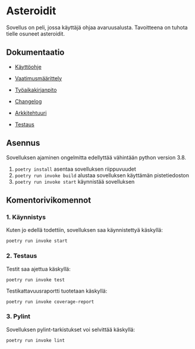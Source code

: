 # Asteroidit

Sovellus on peli, jossa käyttäjä ohjaa avaruusalusta. Tavoitteena on tuhota tielle osuneet asteroidit.


## Dokumentaatio

- [Käyttöohje](https://github.com/tjunttil/ot-harjoitustyo/blob/master/dokumentaatio/kayttoohje.md)

- [Vaatimusmäärittely](https://github.com/tjunttil/ot-harjoitustyo/blob/master/dokumentaatio/vaatimusmaarittely.md)

- [Työaikakirjanpito](https://github.com/tjunttil/ot-harjoitustyo/blob/master/dokumentaatio/tyoaikakirjanpito.md)

- [Changelog](https://github.com/tjunttil/ot-harjoitustyo/blob/master/dokumentaatio/changelog.md)

- [Arkkitehtuuri](https://github.com/tjunttil/ot-harjoitustyo/blob/master/dokumentaatio/arkkitehtuuri.md)

- [Testaus](https://github.com/tjunttil/ot-harjoitustyo/blob/master/dokumentaatio/testaus.md)


## Asennus

Sovelluksen ajaminen ongelmitta edellyttää vähintään python version 3.8.

1. `poetry install` asentaa sovelluksen riippuvuudet
2. `poetry run invoke build` alustaa sovelluksen käyttämän pistetiedoston
3. `poetry run invoke start` käynnistää sovelluksen


## Komentorivikomennot

### 1. Käynnistys

Kuten jo edellä todettiin, sovelluksen saa käynnistettyä käskyllä: 

`poetry run invoke start`

### 2. Testaus

Testit saa ajettua käskyllä:

`poetry run invoke test`

Testikattavuusraportti tuotetaan käskyllä:

`poetry run invoke coverage-report`

### 3. Pylint

Sovelluksen pylint-tarkistukset voi selvittää käskyllä:

`poetry run invoke lint`

